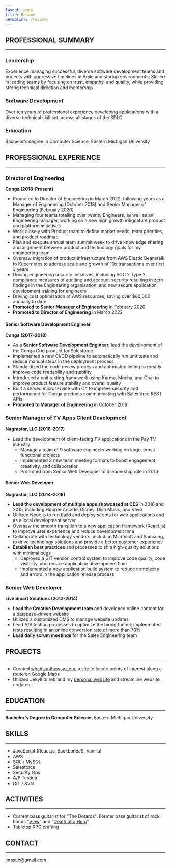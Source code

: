 ```yaml
---
layout: page
title: Resume
permalink: /resume/
---
```


## PROFESSIONAL SUMMARY

---

### Leadership

Experience managing successful, diverse software development teams and projects with aggressive timelines in Agile and startup environments; Skilled in leading teams by focusing on trust, empathy, and quality, while providing strong technical direction and mentorship

### Software Development

Over ten years of professional experience developing applications with a diverse technical skill set, across all stages of the SDLC

### Education

Bachelor’s degree in Computer Science, Eastern Michigan University

## PROFESSIONAL EXPERIENCE

---

### Director of Engineering

**Conga (2018-Present)**

- Promoted to Director of Engineering in March 2022, following years as a Manager of Engineering (October 2018) and Senior Manager of Engineering (February 2020)
- Managing four teams totalling over twenty Engineers, as well as an Engineering manager, working on a new high growth eSignature product and platform initiatives
- Work closely with Product team to define market needs, team priorities, and product roadmap
- Plan and execute annual team summit week to drive knowledge sharing and alignment between product and technology goals for my engineering team
- Oversaw migration of product infrastructure from AWS Elastic Beanstalk to Kubernetes to address scale and growth of 10x transactions over first 3 years
- Driving engineering security initiatives, including SOC 2 Type 2 compliance measures of auditing and account security resulting in zero findings in the Engineering organization, and new secure application development training for engineers
- Driving cost optimization of AWS resources, saving over $60,000 annually to date
- **Promoted to Senior Manager of Engineering** in February 2020
- **Promoted to Director of Engineering** in March 2022

#### Senior Software Development Engineer

**Conga (2017-2018)**

- As a **Senior Software Development Engineer**, lead the development of the Conga Grid product for Salesforce
- Implemented a new CI/CD pipeline to automatically run unit tests and reduce manual steps in the deployment process
- Standardized the code review process and automated linting to greatly improve code readability and stability
- Introduced a unit testing framework using Karma, Mocha, and Chai to improve product feature stability and overall quality
- Built a shared microservice with C# to improve security and performance for Conga products communicating with Salesforce REST APIs
- **Promoted to Manager of Engineering** in October 2018

### Senior Manager of TV Apps Client Development

**Nagrastar, LLC (2016-2017)**

- Lead the development of client-facing TV applications in the Pay TV industry
  - Manage a team of 9 software engineers working on large, cross-functional projects
  - Implemented 3 new team meeting formats to boost engagement, creativity, and collaboration
  - Promoted from Senior Web Developer to a leadership role in 2016

#### Senior Web Developer

**Nagrastar, LLC (2014-2016)**

- **Lead the development of multiple apps showcased at CES** in 2016 and 2015, including Hopper Arcade, Disney, Dish Music, and Vevo
- Utilized Node.js to run build and deploy scripts for web applications and as a local development server
- Oversaw the smooth transition to a new application framework (React.js) to improve user experience and reduce development time
- Collaborate with technology vendors, including Microsoft and Samsung, to drive technology solutions and provide a better customer experience
- **Establish best practices** and processes to ship high-quality solutions with minimal bugs
  - Deployed a GIT version control system to improve code quality, code visibility, and reduce application development time
  - Implemented a new application build system to reduce complexity and errors in the application release process

### Senior Web Developer

**Live Smart Solutions (2012-2014)**

- **Lead the Creative Development team** and developed online content for a database-driven website
- Utilized a customized CMS to manage website updates
- Lead A/B testing processes to optimize the hiring funnel; implemented tests resulting in an online conversion rate of more than 70%
- **Lead daily scrum meetings** for the Sales Engineering team

## PROJECTS

---

- Created [whatisontheway.com](http://whatisontheway.com), a site to locate points of interest along a route on Google Maps
- Utilized Jekyll to rebrand my [personal website](https://justinmastic.com) and streamline website updates

## EDUCATION

---

**Bachelor’s Degree in Computer Science**, Eastern Michigan University

## SKILLS

---

- JavaScript (React.js, BackboneJS, Vanilla)
- AWS
- SQL / MySQL
- Salesforce
- Security Ops
- A/B Testing
- GIT / SVN

## ACTIVITIES

---

- Current bass guitarist for "The Dotards". Former bass guitarist of rock bands “[View](https://viewtheband.com/)” and “[Death of a Hero](https://www.youtube.com/playlist?list=PLy9v_CuZDD1tj7Id8Vy6IVsDJc2gXJmph)”.
- Tabletop RPG crafting

## CONTACT

---

[jmastic@gmail.com](mailto:jmastic@gmail.com)
